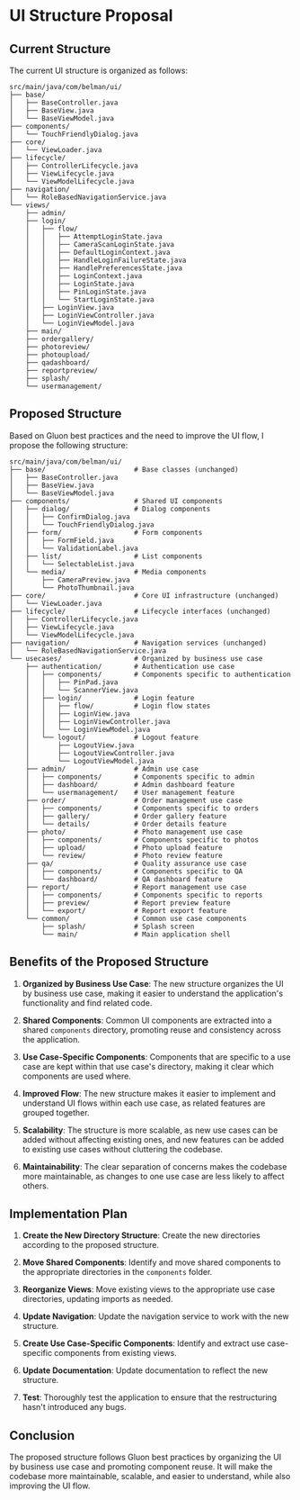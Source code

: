 # UI Structure Proposal

## Current Structure

The current UI structure is organized as follows:

```
src/main/java/com/belman/ui/
├── base/
│   ├── BaseController.java
│   ├── BaseView.java
│   └── BaseViewModel.java
├── components/
│   └── TouchFriendlyDialog.java
├── core/
│   └── ViewLoader.java
├── lifecycle/
│   ├── ControllerLifecycle.java
│   ├── ViewLifecycle.java
│   └── ViewModelLifecycle.java
├── navigation/
│   └── RoleBasedNavigationService.java
└── views/
    ├── admin/
    ├── login/
    │   ├── flow/
    │   │   ├── AttemptLoginState.java
    │   │   ├── CameraScanLoginState.java
    │   │   ├── DefaultLoginContext.java
    │   │   ├── HandleLoginFailureState.java
    │   │   ├── HandlePreferencesState.java
    │   │   ├── LoginContext.java
    │   │   ├── LoginState.java
    │   │   ├── PinLoginState.java
    │   │   └── StartLoginState.java
    │   ├── LoginView.java
    │   ├── LoginViewController.java
    │   └── LoginViewModel.java
    ├── main/
    ├── ordergallery/
    ├── photoreview/
    ├── photoupload/
    ├── qadashboard/
    ├── reportpreview/
    ├── splash/
    └── usermanagement/
```

## Proposed Structure

Based on Gluon best practices and the need to improve the UI flow, I propose the following structure:

```
src/main/java/com/belman/ui/
├── base/                      # Base classes (unchanged)
│   ├── BaseController.java
│   ├── BaseView.java
│   └── BaseViewModel.java
├── components/                # Shared UI components
│   ├── dialog/                # Dialog components
│   │   ├── ConfirmDialog.java
│   │   └── TouchFriendlyDialog.java
│   ├── form/                  # Form components
│   │   ├── FormField.java
│   │   └── ValidationLabel.java
│   ├── list/                  # List components
│   │   └── SelectableList.java
│   └── media/                 # Media components
│       ├── CameraPreview.java
│       └── PhotoThumbnail.java
├── core/                      # Core UI infrastructure (unchanged)
│   └── ViewLoader.java
├── lifecycle/                 # Lifecycle interfaces (unchanged)
│   ├── ControllerLifecycle.java
│   ├── ViewLifecycle.java
│   └── ViewModelLifecycle.java
├── navigation/                # Navigation services (unchanged)
│   └── RoleBasedNavigationService.java
└── usecases/                  # Organized by business use case
    ├── authentication/        # Authentication use case
    │   ├── components/        # Components specific to authentication
    │   │   ├── PinPad.java
    │   │   └── ScannerView.java
    │   ├── login/             # Login feature
    │   │   ├── flow/          # Login flow states
    │   │   ├── LoginView.java
    │   │   ├── LoginViewController.java
    │   │   └── LoginViewModel.java
    │   └── logout/            # Logout feature
    │       ├── LogoutView.java
    │       ├── LogoutViewController.java
    │       └── LogoutViewModel.java
    ├── admin/                 # Admin use case
    │   ├── components/        # Components specific to admin
    │   ├── dashboard/         # Admin dashboard feature
    │   └── usermanagement/    # User management feature
    ├── order/                 # Order management use case
    │   ├── components/        # Components specific to orders
    │   ├── gallery/           # Order gallery feature
    │   └── details/           # Order details feature
    ├── photo/                 # Photo management use case
    │   ├── components/        # Components specific to photos
    │   ├── upload/            # Photo upload feature
    │   └── review/            # Photo review feature
    ├── qa/                    # Quality assurance use case
    │   ├── components/        # Components specific to QA
    │   └── dashboard/         # QA dashboard feature
    ├── report/                # Report management use case
    │   ├── components/        # Components specific to reports
    │   ├── preview/           # Report preview feature
    │   └── export/            # Report export feature
    └── common/                # Common use case components
        ├── splash/            # Splash screen
        └── main/              # Main application shell
```

## Benefits of the Proposed Structure

1. **Organized by Business Use Case**: The new structure organizes the UI by business use case, making it easier to understand the application's functionality and find related code.

2. **Shared Components**: Common UI components are extracted into a shared `components` directory, promoting reuse and consistency across the application.

3. **Use Case-Specific Components**: Components that are specific to a use case are kept within that use case's directory, making it clear which components are used where.

4. **Improved Flow**: The new structure makes it easier to implement and understand UI flows within each use case, as related features are grouped together.

5. **Scalability**: The structure is more scalable, as new use cases can be added without affecting existing ones, and new features can be added to existing use cases without cluttering the codebase.

6. **Maintainability**: The clear separation of concerns makes the codebase more maintainable, as changes to one use case are less likely to affect others.

## Implementation Plan

1. **Create the New Directory Structure**: Create the new directories according to the proposed structure.

2. **Move Shared Components**: Identify and move shared components to the appropriate directories in the `components` folder.

3. **Reorganize Views**: Move existing views to the appropriate use case directories, updating imports as needed.

4. **Update Navigation**: Update the navigation service to work with the new structure.

5. **Create Use Case-Specific Components**: Identify and extract use case-specific components from existing views.

6. **Update Documentation**: Update documentation to reflect the new structure.

7. **Test**: Thoroughly test the application to ensure that the restructuring hasn't introduced any bugs.

## Conclusion

The proposed structure follows Gluon best practices by organizing the UI by business use case and promoting component reuse. It will make the codebase more maintainable, scalable, and easier to understand, while also improving the UI flow.